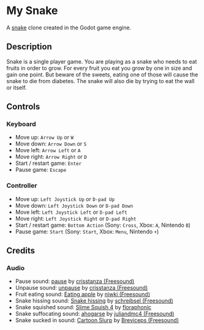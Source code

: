 # My Snake
A [snake](https://en.wikipedia.org/wiki/Snake_(1998_video_game)) clone created in the Godot game engine.

## Description
Snake is a single player game. You are playing as a snake who needs to eat fruits in order to grow. For every fruit you
eat you grow by one in size and gain one point. But beware of the sweets, eating one of those will cause the snake to 
die from diabetes. The snake will also die by trying to eat the wall or itself.

## Controls

### Keyboard

- Move up: `Arrow Up` or `W`
- Move down: `Arrow Down` or `S`
- Move left: `Arrow Left` or `A`
- Move right: `Arrow Right` or `D`
- Start / restart game: `Enter`
- Pause game: `Escape`

### Controller

- Move up: `Left Joystick Up` or `D-pad Up`
- Move down: `Left Joystick Down` or `D-pad Down`
- Move left: `Left Joystick Left` or `D-pad Left`
- Move right: `Left Joystick Right` or `D-pad Right`
- Start / restart game: `Bottom Action` (Sony: `Cross`, Xbox: `A`, Nintendo `B`)
- Pause game: `Start` (Sony: `Start`, Xbox: `Menu`, Nintendo `+`)

## Credits

### Audio

- Pause sound: [pause](https://pixabay.com/sound-effects/pause-89443/) by [crisstanza (Freesound)](https://pixabay.com/users/freesound_community-46691455/)
- Unpause sound: [unpause](https://pixabay.com/sound-effects/unpause-106278/) by [crisstanza (Freesound)](https://pixabay.com/users/freesound_community-46691455/)
- Fruit eating sound: [Eating apple](https://pixabay.com/sound-effects/eating-apple-6928/) by [niwki (Freesound)](https://pixabay.com/users/freesound_community-46691455/)
- Snake hissing sound: [Snake hissing](https://pixabay.com/sound-effects/snake-hissing-6092/) by [schreibsel (Freesound)](https://pixabay.com/users/freesound_community-46691455/)
- Snake squished sound: [Slime Squish 4](https://pixabay.com/sound-effects/slime-squish-4-218568/) by [floraphonic](https://pixabay.com/users/floraphonic-38928062/)
- Snake suffocating sound: [ahogarse](https://pixabay.com/sound-effects/ahogarse-47092/) by [juliandmc4 (Freesound)](https://pixabay.com/users/freesound_community-46691455/)
- Snake sucked in sound: [Cartoon Slurp](https://pixabay.com/sound-effects/cartoon-slurp-37066/) by [Breviceps 
  (Freesound)](https://pixabay.com/users/freesound_community-46691455/)
